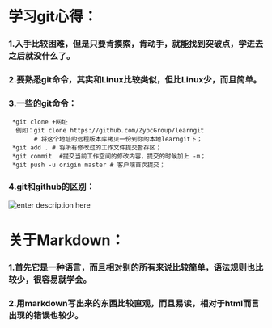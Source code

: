 # 学习git心得：
### 1.入手比较困难，但是只要肯摸索，肯动手，就能找到突破点，学进去之后就没什么了。
### 2.要熟悉git命令，其实和Linux比较类似，但比Linux少，而且简单。
### 3.一些的git命令：

	 *git clone +网址
	  例如：git clone https://github.com/ZypcGroup/learngit
	       # 将这个地址的远程版本库拷贝一份到你的本地learngit下； 
	 *git add . # 将所有修改过的工作文件提交暂存区；
	 *git commit  #提交当前工作空间的修改内容，提交的时候加上 -m；
	 *git push -u origin master # 客户端首次提交；
### 4.git和github的区别：
	
  ![enter description here][1]


  [1]: ./images/1463660067563.jpg "1463660067563.jpg"
# 关于Markdown：
### 1.首先它是一种语言，而且相对别的所有来说比较简单，语法规则也比较少，很容易就学会。
### 2.用markdown写出来的东西比较直观，而且易读，相对于html而言出现的错误也较少。
